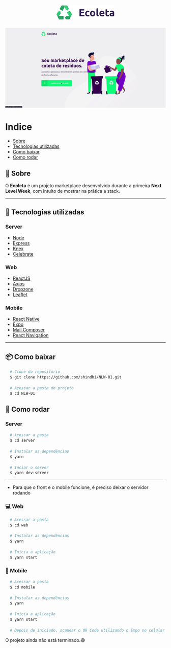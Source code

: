 <h1 align="center">
  <img src="public/Logo.png" />
</h1>

<!-- Desktop -->
<img src="public/demo.gif" />
<!-- Mobile -->

# Indice
- [Sobre](#-sobre)
- [Tecnologias utilizadas](#-tecnologias-utilizadas)
- [Como baixar](#-como-baixar)
- [Como rodar](#-como-rodar)

## 📄 Sobre
O **Ecoleta** é um projeto marketplace desenvolvido durante a primeira **Next Level Week**, com intuito de mostrar na prática a stack.

---

## 📌 Tecnologias utilizadas
### Server
- [Node](https://nodejs.org/en/)
- [Express](https://expressjs.com/pt-br/)
- [Knex](http://knexjs.org/)
- [Celebrate](https://github.com/arb/celebrate)

### Web
- [ReactJS](https://pt-br.reactjs.org/)
- [Axios](https://github.com/axios/axios)
- [Dropzone](https://github.com/react-dropzone/react-dropzone)
- [Leaflet](https://leafletjs.com/)

### Mobile
- [React Native](https://reactnative.dev/)
- [Expo](https://expo.io/)
- [Mail Composer](https://www.npmjs.com/package/react-native-mail-compose)
- [React Navigation](https://reactnavigation.org/)

---

## 📦 Como baixar

```bash
  # Clone do repositório
  $ git clone https://github.com/shindhi/NLW-01.git

  # Acessar a pasta do projeto
  $ cd NLW-01
```

## 🔧 Como rodar
###  Server
```bash
  # Acessar a pasta
  $ cd server

  # Instalar as dependências
  $ yarn

  # Inciar o server
  $ yarn dev:server
```
---

- Para que o front e o mobile funcione, é preciso deixar o servidor rodando
### 💻 Web
```bash
  # Acessar a pasta
  $ cd web

  # Instalar as dependências
  $ yarn

  # Inicia a aplicação
  $ yarn start
```
### 📱 Mobile
```bash
  # Acessar a pasta
  $ cd mobile

  # Instalar as dependências
  $ yarn

  # Inicia a aplicação
  $ yarn start

  # Depois de iniciado, scanear o QR Code utilizando o Expo no celular 
```

O projeto ainda não está terminado.😅 
